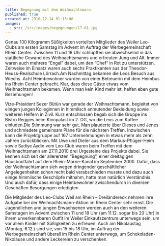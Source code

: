 ```yaml
---
title: Begegnung mit dem Weihnachtsmann
published: true
created_at: 2010-12-14 01:13:00
images:
  - src: /src/images/begegnungen/17-01.jpg
---
```


Genau 100 Kilogramm Süßigkeiten verteilten Mitglieder des Weiler Leo-Clubs am ersten Samstag im Advent im Auftrag der Werbegemeinschaft Rhein Center. Zwischen 11 und 18 Uhr schlüpften sie abwechselnd in das stattliche Gewand des Weihnachtsmanns und erfreuten Jung und Alt. Immer waren auch mehrere “Engel” dabei, um den “Chef” in Rot zu unterstützen. Zeitweise im Einsatz waren auch sechs Praktikanten aus der Theodor-Heuss-Realschule Lörrach.Am Nachmittag bekamen die Leos Besuch aus Wiechs. Acht Heimbewohner wurden von einer Betreuerin mit dem Heimbus ins Rhein Center gebracht. Klar, dass diese Gäste etwas vom Weihnachtsmann bekamen. Wenn man kein Kind mehr ist, helfen eben gute Beziehungen!

Vize-Präsident Sezer Bütün war gerade der Weihnachtsmann, begleitet von einigen jungen Kolleginnen in himmlisch anmutender Bekleidung sowie weiteren Helfern in Zivil. Kurz entschlossen begab sich die Gruppe ins Bistro Reggies beim Kinopalast im 2. OG, wo die Leos zum Kaffee einluden.Die Stimmung war sehr gut. Man plauderte über Dieses und Jenes und schmiedete gemeinsam Pläne für die nächsten Treffen. Inzwischen kann die Projektgruppe auf 167 Unternehmungen in etwas mehr als zehn Jahren zurückblicken. Mit Uwe und Dieter aus dem Markus-Pflüger-Heim sowie Sadiye Aydin vom Leo-Club waren beim Treffen mit dem Weihnachtsmann am 27.11.2010 drei Urgesteine des Projekts dabei. Sie kennen sich seit der allerersten “Begegnung”, einer dreitägigen Hausbootfahrt auf dem Rhein-Marne-Kanal im September 2000. Dafür, dass der Weihnachtsmann sich wegen dringender geschäftlicher Angelegenheiten schon recht bald verabschieden musste und dazu auch einige himmlische Geschöpfe mitnahm, hatte man natürlich Verständnis. Und auch dafür, dass einige Heimbewohner zwischendurch in diversen Geschäften Besorgungen erledigten.

Die Mitglieder des Leo-Clubs Weil am Rhein – Dreiländereck nehmen ihre Aufgabe bei der Weihnachtsmann-Aktion im Rhein Center sehr ernst. Die Jugendlichen und jungen Erwachsenen werden auch an den weiteren Samstagen im Advent zwischen 11 und 18 Uhr (am 11.12. sogar bis 20 Uhr) in ihrem unverkennbaren Outfit im Weiler Einkaufszentrum unterwegs sein, um vor allem Kinder mit Süßigkeiten zu erfreuen. Auch am Nikolaustag (Montag, 6.12.) sind sie, von 15 bis 18 Uhr, im Auftrag der Werbegemeinschaft überall im Rhein Center unterwegs, um Schokoladen-Nikoläuse und andere Leckereien zu verschenken.
